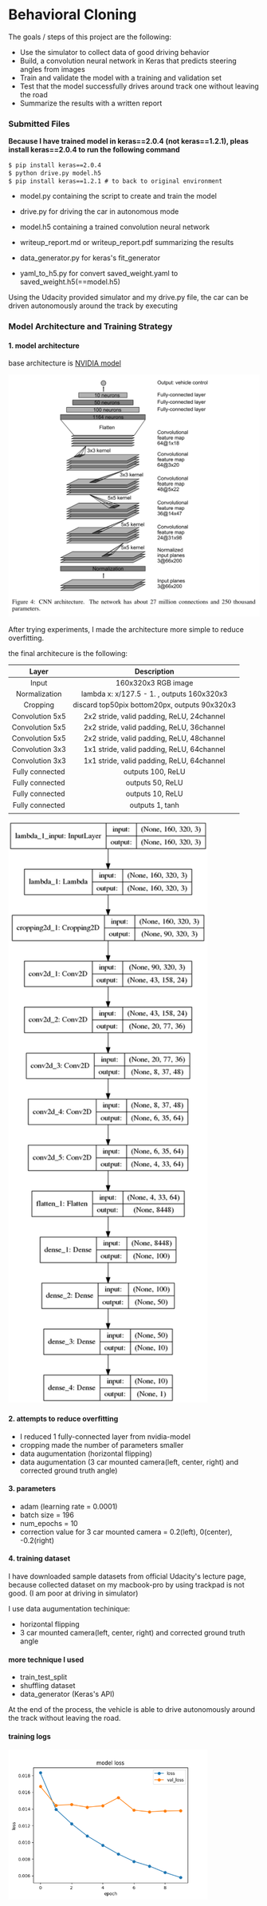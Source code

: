 # Behavioral Cloning

The goals / steps of this project are the following:
* Use the simulator to collect data of good driving behavior
* Build, a convolution neural network in Keras that predicts steering angles from images
* Train and validate the model with a training and validation set
* Test that the model successfully drives around track one without leaving the road
* Summarize the results with a written report

### Submitted Files

**Because I have trained model in keras==2.0.4 (not keras==1.2.1),
pleas install keras==2.0.4 to run the following command**

```
$ pip install keras==2.0.4
$ python drive.py model.h5
$ pip install keras==1.2.1 # to back to original environment
```

* model.py containing the script to create and train the model
* drive.py for driving the car in autonomous mode
* model.h5 containing a trained convolution neural network
* writeup_report.md or writeup_report.pdf summarizing the results

* data_generator.py for keras's fit_generator
* yaml_to_h5.py for convert saved_weight.yaml to saved_weight.h5(==model.h5)

Using the Udacity provided simulator and my drive.py file, the car can be driven autonomously around the track by executing

### Model Architecture and Training Strategy

#### 1. model architecture

base architecture is [NVIDIA model](https://arxiv.org/abs/1604.07316)

<img src="./fig/nvidia-model.png" width="600">

After trying experiments, I made the architecture more simple to reduce overfitting.

the final architecure is the following:

| Layer         	|     Description	        		|
|:---------------------:|:---------------------------------------------:|
| Input         	| 160x320x3 RGB image   			|
| Normalization     	| lambda x: x/127.5 - 1. , outputs 160x320x3 	|
| Cropping		| discard top50pix bottom20px, outputs 90x320x3	|
| Convolution 5x5     	| 2x2 stride, valid padding, ReLU, 24channel 	|
| Convolution 5x5     	| 2x2 stride, valid padding, ReLU, 36channel	|
| Convolution 5x5     	| 2x2 stride, valid padding, ReLU, 48channel	|
| Convolution 3x3     	| 1x1 stride, valid padding, ReLU, 64channel	|
| Convolution 3x3     	| 1x1 stride, valid padding, ReLU, 64channel	|
| Fully connected	| outputs 100, ReLU				|
| Fully connected	| outputs 50, ReLU				|
| Fully connected	| outputs 10, ReLU				|
| Fully connected	| outputs 1, tanh				|
|			|						|

<img src="./fig/model_cnn.png" width="400">

#### 2. attempts to reduce overfitting

* I reduced 1 fully-connected layer from nvidia-model
* cropping made the number of parameters smaller
* data augumentation (horizontal flipping)
* data augumentation (3 car mounted camera(left, center, right) and corrected ground truth angle)

#### 3. parameters

* adam (learning rate = 0.0001)
* batch size = 196
* num_epochs = 10
* correction value for 3 car mounted camera = 0.2(left), 0(center), -0.2(right)

#### 4. training dataset

I have downloaded sample datasets from official Udacity's lecture page,
because collected dataset on my macbook-pro by using trackpad is not good.
(I am poor at driving in simulator)

I use data augumentation techinique:
* horizontal flipping
* 3 car mounted camera(left, center, right) and corrected ground truth angle

#### more technique I used

* train_test_split
* shuffling dataset
* data_generator (Keras's API)

At the end of the process, the vehicle is able to drive autonomously around the track without leaving the road.

#### training logs

<img src="./fig/log.png" width="400">
